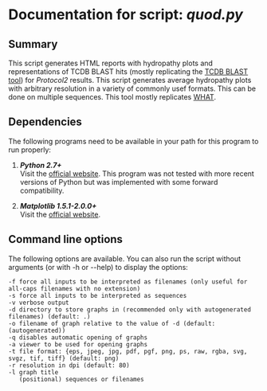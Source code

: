 <!--General layout and various text copied from https://github.com/SaierLaboratory/TCDBtools/blob/master/manuals/famXpander.md-->

# Documentation for script: _quod.py_

## Summary
This script generates HTML reports with hydropathy plots and representations of TCDB BLAST hits (mostly replicating the [TCDB BLAST tool](http://www.tcdb.org/progs/blast.php)) for _Protocol2_ results. 
This script generates average hydropathy plots with arbitrary resolution in a variety of commonly usef formats. 
This can be done on multiple sequences.
This tool mostly replicates [WHAT](http://biotools.tcdb.org/barwhat2.html).

## Dependencies
The following programs need to be available in your path for this program to run properly:

1. **_Python 2.7+_**  
Visit the [official website](https://www.python.org/). 
This program was not tested with more recent versions of Python but was implemented with some forward compatibility.

2. **_Matplotlib 1.5.1-2.0.0+_**  
Visit the [official website](https://matplotlib.org/).

## Command line options
The following options are available. 
You can also run the script without arguments (or with -h or --help) to display the options:

    -f force all inputs to be interpreted as filenames (only useful for all-caps filenames with no extension)
    -s force all inputs to be interpreted as sequences
    -v verbose output
    -d directory to store graphs in (recommended only with autogenerated filenames) (default: .)
    -o filename of graph relative to the value of -d (default: (autogenerated))
    -q disables automatic opening of graphs
    -a viewer to be used for opening graphs
    -t file format: {eps, jpeg, jpg, pdf, pgf, png, ps, raw, rgba, svg, svgz, tif, tiff} (default: png)
    -r resolution in dpi (default: 80)
    -l graph title
       (positional) sequences or filenames

